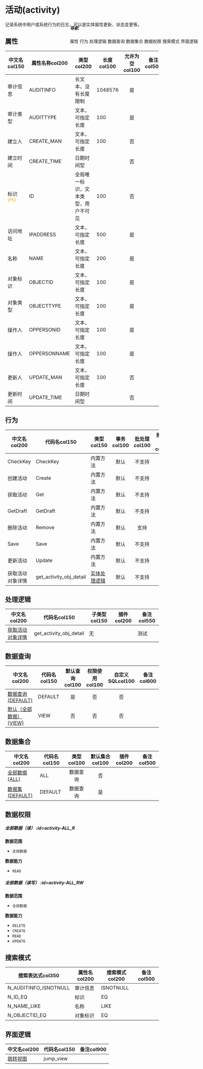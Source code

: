 # 活动(activity)  <!-- {docsify-ignore-all} -->


记录系统中用户或系统行为的日志，可以是实体属性更新、状态变更等。


## 属性
|    中文名col150 | 属性名称col200           | 类型col200     | 长度col100    |允许为空col100    |  备注col500  |
| --------   |------------| -----  | -----  | :----: | -------- |
|审计信息|AUDITINFO|长文本，没有长度限制|1048576|是||
|审计类型|AUDITTYPE|文本，可指定长度|100|是||
|建立人|CREATE_MAN|文本，可指定长度|100|否||
|建立时间|CREATE_TIME|日期时间型||否||
|标识<sup class="footnote-symbol"><font color=orange>[PK]</font></sup>|ID|全局唯一标识，文本类型，用户不可见|100|否||
|访问地址|IPADDRESS|文本，可指定长度|500|是||
|名称|NAME|文本，可指定长度|200|是||
|对象标识|OBJECTID|文本，可指定长度|100|是||
|对象类型|OBJECTTYPE|文本，可指定长度|100|是||
|操作人|OPPERSONID|文本，可指定长度|100|是||
|操作人|OPPERSONNAME|文本，可指定长度|100|是||
|更新人|UPDATE_MAN|文本，可指定长度|100|否||
|更新时间|UPDATE_TIME|日期时间型||否||


## 行为
| 中文名col200    | 代码名col150    | 类型col150    | 事务col100   | 批处理col100   | 附加操作col100  | 插件col150    |  备注col300  |
| -------- |---------- |----------- |:----:|:----:|---------| ----- | ----- |
|CheckKey|CheckKey|内置方法|默认|不支持||||
|创建活动|Create|内置方法|默认|不支持||||
|获取活动|Get|内置方法|默认|不支持||||
|GetDraft|GetDraft|内置方法|默认|不支持||||
|删除活动|Remove|内置方法|默认|支持||||
|Save|Save|内置方法|默认|不支持||||
|更新活动|Update|内置方法|默认|不支持||||
|获取活动对象详情|get_activity_obj_detail|[实体处理逻辑](module/Base/activity/logic/get_activity_obj_detail "获取活动对象详情")|默认|不支持||||

## 处理逻辑
| 中文名col200    | 代码名col150    | 子类型col150    | 插件col200    |  备注col550  |
| -------- |---------- |----------- |------------|----------|
|[获取活动对象详情](module/Base/activity/logic/get_activity_obj_detail)|get_activity_obj_detail|无||测试|

## 数据查询
| 中文名col200    | 代码名col150    | 默认查询col100 | 权限使用col100 | 自定义SQLcol100 |  备注col600|
| --------  | --------   | :----:  |:----:  | :----:  |----- |
|[数据查询(DEFAULT)](module/Base/activity/query/Default)|DEFAULT|是|否 |否 ||
|[默认（全部数据）(VIEW)](module/Base/activity/query/View)|VIEW|否|否 |否 ||

## 数据集合
| 中文名col200  | 代码名col150  | 类型col100 | 默认集合col100 |   插件col200|   备注col500|
| --------  | --------   | :----:   | :----:   | ----- |----- |
|[全部数据(ALL)](module/Base/activity/dataset/ALL)|ALL|数据查询|否|||
|[数据集(DEFAULT)](module/Base/activity/dataset/Default)|DEFAULT|数据查询|是|||

## 数据权限

##### 全部数据（读） :id=activity-ALL_R

<p class="panel-title"><b>数据范围</b></p>

* `全部数据`

<p class="panel-title"><b>数据能力</b></p>

* `READ`



##### 全部数据（读写） :id=activity-ALL_RW

<p class="panel-title"><b>数据范围</b></p>

* `全部数据`

<p class="panel-title"><b>数据能力</b></p>

* `DELETE`
* `CREATE`
* `READ`
* `UPDATE`




## 搜索模式
|   搜索表达式col350   |    属性名col200    |    搜索模式col200        |备注col500  |
| -------- |------------|------------|------|
|N_AUDITINFO_ISNOTNULL|审计信息|ISNOTNULL||
|N_ID_EQ|标识|EQ||
|N_NAME_LIKE|名称|LIKE||
|N_OBJECTID_EQ|对象标识|EQ||

## 界面逻辑
|  中文名col200 | 代码名col150 | 备注col900 |
| --------|--------|--------|
|[跳转视图](module/Base/activity/uilogic/jump_view)|jump_view||

<div style="display: block; overflow: hidden; position: fixed; top: 140px; right: 100px;">

##### 导航
<el-anchor >
<el-anchor-link :href="`#/module/Base/activity?id=属性`">
  属性
</el-anchor-link>
<el-anchor-link :href="`#/module/Base/activity?id=行为`">
  行为
</el-anchor-link>
<el-anchor-link :href="`#/module/Base/activity?id=处理逻辑`">
  处理逻辑
</el-anchor-link>
<el-anchor-link :href="`#/module/Base/activity?id=数据查询`">
  数据查询
</el-anchor-link>
<el-anchor-link :href="`#/module/Base/activity?id=数据集合`">
  数据集合
</el-anchor-link>
<el-anchor-link :href="`#/module/Base/activity?id=数据权限`">
  数据权限
</el-anchor-link>
<el-anchor-link :href="`#/module/Base/activity?id=搜索模式`">
  搜索模式
</el-anchor-link>
<el-anchor-link :href="`#/module/Base/activity?id=界面逻辑`">
  界面逻辑
</el-anchor-link>
</el-anchor>
</div>

<script>
 const { createApp } = Vue
  createApp({
    data() {
      return {



      }
    },
    methods: {
    }
  }).use(ElementPlus).mount('#app')
</script>